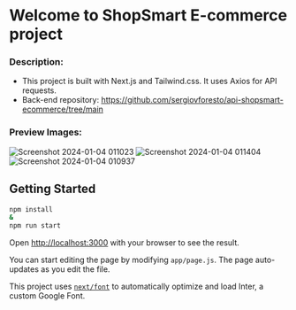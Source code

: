 # Welcome to ShopSmart E-commerce project

### Description:
- This project is built with Next.js and Tailwind.css. It uses Axios for API requests.
- Back-end repository: https://github.com/sergiovforesto/api-shopsmart-ecommerce/tree/main

### Preview Images:
![Screenshot 2024-01-04 011023](https://github.com/sergiovforesto/Frontend-SmartShop/assets/107615935/9afbe6c5-51ef-42c3-a61a-194b86843174)
![Screenshot 2024-01-04 011404](https://github.com/sergiovforesto/Frontend-SmartShop/assets/107615935/5eb9f04e-c518-4c54-9090-f3b9d6d7cfcc)
![Screenshot 2024-01-04 010937](https://github.com/sergiovforesto/Frontend-SmartShop/assets/107615935/88e70b72-647c-405d-bc0e-279eebf45e4d)

## Getting Started

```bash
npm install
&
npm run start

```

Open [http://localhost:3000](http://localhost:3000) with your browser to see the result.

You can start editing the page by modifying `app/page.js`. The page auto-updates as you edit the file.

This project uses [`next/font`](https://nextjs.org/docs/basic-features/font-optimization) to automatically optimize and load Inter, a custom Google Font.

